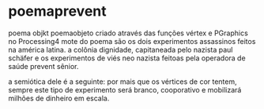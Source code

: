# poemaprevent
poema objkt
poemaobjeto criado através das funções vértex e PGraphics no Processing4
mote do poema são os dois experimentos assassinos feitos na américa latina. a colônia dignidade, capitaneada pelo nazista paul schäfer 
e os experimentos de viés neo nazista feitoas pela operadora de saúde prevent sênior. 

a semiótica dele é a seguinte: por mais que os vértices de cor tentem, sempre este tipo de experimento será branco, cooporativo e
mobilizará milhões de dinheiro em escala. 
